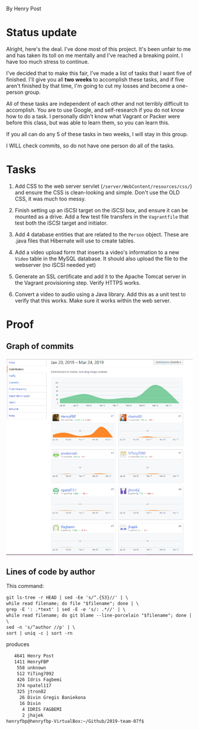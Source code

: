 By Henry Post

# Status update

Alright, here's the deal. I've done most of this project. It's been unfair to me
and has taken its toll on me mentally and I've reached a breaking point. I have
too much stress to continue.

I've decided that to make this fair, I've made a list of tasks that I want five
of finished. I'll give you all **two weeks** to accomplish these tasks, and if five
aren't finished by that time, I'm going to cut my losses and become a one-person
group.

All of these tasks are independent of each other and not terribly difficult to
accomplish. You are to use Google, and self-research if you do not know how to
do a task. I personally didn't know what Vagrant or Packer were before this
class, but was able to learn them, so you can learn this.

If you all can do any 5 of these tasks in two weeks, I will stay in this group.

I WILL check commits, so do not have one person do all of the tasks.

# Tasks

1.  Add CSS to the web server servlet (`/server/WebContent/resources/css/`) 
and ensure the CSS is clean-looking and simple. Don't use the OLD CSS, it was much too messy.

1.  Finish setting up an iSCSI target on the iSCSI box, and ensure it can be
mounted as a drive. Add a few test file transfers in the `Vagrantfile` that test
both the iSCSI target and initiator.

1.  Add 4 database entities that are related to the `Person` object. These are
.java files that Hibernate will use to create tables.
    
1.  Add a video upload form that inserts a video's information to a new `Video`
table in the MySQL database. It should also upload the file to the webserver (no iSCSI needed yet)
    
1.  Generate an SSL certificate and add it to the Apache Tomcat server in the
Vagrant provisioning step. Verify HTTPS works.
    
1.  Convert a video to audio using a Java library. Add this as a unit test to
verify that this works. Make sure it works within the web server.

# Proof

## Graph of commits

![A graph of commits and LOC over time.](midterm-graph.PNG)

## Lines of code by author

This command:
```
git ls-tree -r HEAD | sed -Ee 's/^.{53}//' | \
while read filename; do file "$filename"; done | \
grep -E ': .*text' | sed -E -e 's/: .*//' | \
while read filename; do git blame --line-porcelain "$filename"; done | \
sed -n 's/^author //p' | \
sort | uniq -c | sort -rn
```

produces

```
   4641 Henry Post
   1411 HenryFBP
    558 unknown
    512 YiTing7092
    426 Idris Fagbemi
    374 npatel117
    325 jtron82
     26 Divin Gregis Baniekona
     16 Divin
      4 IDRIS FAGBEMI
      2 jhajek
henryfbp@henryfbp-VirtualBox:~/Github/2019-team-07f$ 
```

